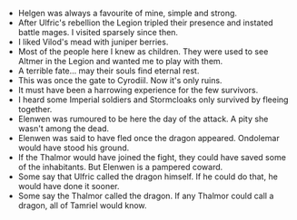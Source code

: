 - Helgen was always a favourite of mine, simple and strong.
- After Ulfric's rebellion the Legion tripled their presence and instated battle mages. I visited sparsely since then.
- I liked Vilod's mead with juniper berries.
- Most of the people here I knew as children. They were used to see Altmer in the Legion and wanted me to play with them.
- A terrible fate... may their souls find eternal rest.
- This was once the gate to Cyrodiil. Now it's only ruins.
- It must have been a harrowing experience for the few survivors.
- I heard some Imperial soldiers and Stormcloaks only survived by fleeing together.
- Elenwen was rumoured to be here the day of the attack. A pity she wasn't among the dead.
- Elenwen was said to have fled once the dragon appeared. Ondolemar would have stood his ground.
- If the Thalmor would have joined the fight, they could have saved some of the inhabitants. But Elenwen is a pampered coward.
- Some say that Ulfric called the dragon himself. If he could do that, he would have done it sooner.
- Some say the Thalmor called the dragon. If any Thalmor could call a dragon, all of Tamriel would know.
